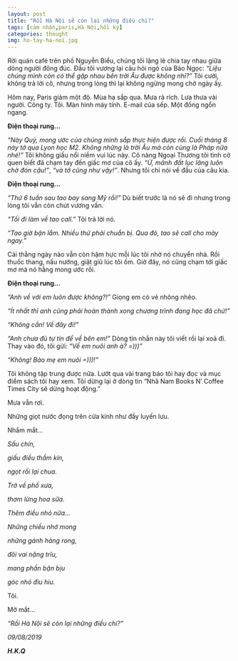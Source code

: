 ```yaml
---
layout: post
title: "Rồi Hà Nội sẽ còn lại những điều chi?"
tags: [cảm nhận,paris,Hà Nội,hồi ký]
categories: thought
img: ho-tay-ha-noi.jpg
---
```

Rời quán café trên phố Nguyễn Biểu, chúng tôi lặng lẽ chia tay nhau giữa dòng người đông đúc. Đầu tôi vương lại câu hỏi ngỏ của Bảo Ngọc: *“Liệu chúng mình còn có thể gặp nhau bên trời Âu được không nhỉ?”* Tôi cười, không trả lời cô, nhưng trong lòng thì lại không ngừng mong chờ ngày ấy.

Hôm nay, Paris giảm một độ. Mùa hạ sắp qua. Mưa rả rích. Lưa thưa vài người. Công ty. Tôi. Màn hình máy tính. E-mail của sếp. Một đống ngổn ngang.

**Điện thoại rung...** 

*“Này Quý, mong ước của chúng mình sắp thực hiện được rồi. Cuối tháng 8 này tớ qua Lyon học M2. Không những là trời Âu mà còn cùng là Pháp nữa nhé!”* Tôi không giấu nổi niềm vui lúc này. Cô nàng Ngoại Thương tôi tình cờ quen biết đã chạm tay đến giấc mơ của cô ấy. *“Ừ, mảnh đất lục lăng luôn chờ đón cậu!”*, *“và tớ cũng như vậy!”*. Nhưng tôi chỉ nói vế đầu của câu kia.

**Điện thoại rung...**

*“Thứ 6 tuần sau tao bay sang Mỹ rồi!”* Dù biết trước là nó sẽ đi nhưng trong lòng tôi vẫn còn chút vương vấn.

*“Tối đi làm về tao call.”* Tôi trả lời nó.

*“Tao giờ bận lắm. Nhiều thứ phải chuẩn bị. Qua đó, tao sẽ call cho mày ngay.”*

Cái thằng ngày nào vẫn còn hậm hực mỗi lúc tôi nhờ nó chuyển nhà. Rồi thuốc thang, nấu nướng, giặt giũ lúc tôi ốm. Giờ đây, nó cũng chạm tới giấc mơ mà nó hằng mong ước rồi.

**Điện thoại rung...**

*“Anh về với em luôn được không?!”* Giọng em có vẻ nhõng nhẽo.

*“Ít nhất thì anh cũng phải hoàn thành xong chương trình đang học đã chứ!”*

*“Không cần! Về đây đi!”*

*“Anh chưa đủ tự tin để về bên em!”* Dòng tin nhắn này tôi viết rồi lại xoá đi. Thay vào đó, tôi gửi: *“Về em nuôi anh à? =)))”*

*“Không! Bảo mẹ em nuôi =)))!”*

Tôi không tập trung được nữa. Lướt qua vài trang báo tôi hay đọc và mục điểm sách tôi hay xem. Tôi dừng lại ở dòng tin “Nhã Nam Books N’ Coffee Times City sẽ dừng hoạt động.”

Mưa vẫn rơi.

Những giọt nước đọng trên cửa kính như đầy luyến lưu.

Nhắm mắt...

*Sấu chín,*

*giấu điều thầm kín,*

*ngọt rồi lại chua.*

*Trở về phố xưa,*

*thơm lừng hoa sữa.*

*Thêm điều nhỏ nữa...*

*Những chiều nhớ mong*

*những gánh hàng rong,*

*đôi vai nặng trĩu,*

*mang phần bận bịu*

*góc nhỏ đìu hiu.*

Tôi.

Mở mắt...

*“Rồi Hà Nội sẽ còn lại những điều chi?”*

*09/08/2019*

**_H.K.Q_**




